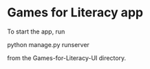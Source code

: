 # Games for Literacy app

To start the app, run

 python manage.py runserver

 from the Games-for-Literacy-UI directory.